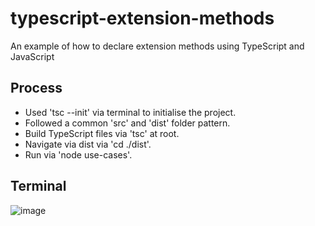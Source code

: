 # typescript-extension-methods
An example of how to declare extension methods using TypeScript and JavaScript

## Process
- Used 'tsc --init' via terminal to initialise the project.
- Followed a common 'src' and 'dist' folder pattern.
- Build TypeScript files via 'tsc' at root.
- Navigate via dist via 'cd ./dist'.
- Run via 'node use-cases'.

## Terminal
![image](https://user-images.githubusercontent.com/1511516/148207964-27c06519-d5d5-4ce5-9d1f-b94f38c709cf.png)
